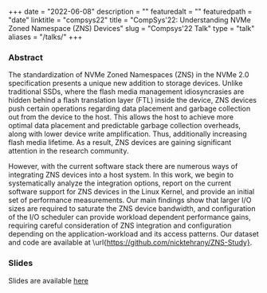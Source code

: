+++
date = "2022-06-08"
description = ""
featuredalt = ""
featuredpath = "date"
linktitle = "compsys22"
title = "CompSys'22: Understanding NVMe Zoned Namespace (ZNS) Devices"
slug = "Compsys'22 Talk"
type = "talk"
aliases = "/talks/"
+++

### Abstract

The standardization of NVMe Zoned Namespaces (ZNS) in the NVMe 2.0 specification presents a unique new addition to storage devices. Unlike traditional SSDs, where the flash media management idiosyncrasies are hidden behind a flash translation layer (FTL) inside the device, ZNS devices push certain operations regarding data placement and garbage collection out from the device to the host. This allows the host to achieve more optimal data placement and predictable garbage collection overheads, along with lower device write amplification. Thus, additionally increasing flash media lifetime. As a result, ZNS devices are gaining significant attention in the research community.
    
However, with the current software stack there are numerous ways of integrating ZNS devices into a host system. In this work, we begin to systematically analyze the integration options, report on the current software support for ZNS devices in the Linux Kernel, and provide an initial set of performance measurements. Our main findings show that larger I/O sizes are required to saturate the ZNS device bandwidth, and configuration of the I/O scheduler can provide workload dependent performance gains, requiring careful consideration of ZNS integration and configuration depending on the application-workload and its access patterns.
Our dataset and code are available at \url{https://github.com/nicktehrany/ZNS-Study}.

### Slides

Slides are available [here](/misc/compsys22_talk.pdf)
